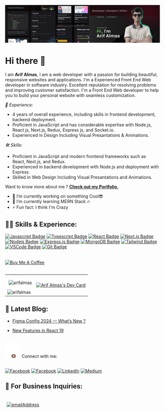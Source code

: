 <img title="" src="img/arifalmas_github_img.png" alt="Arif Almas's Github Banner" >

# Hi there 👋

I am **Arif Almas**, I am a web developer with a passion for building beautiful, responsive websites and applications. I'm a Experienced Front End Web developer in software industry. Excellent reputation for resolving problems and improving customer satisfaction. I'm a Front End Web developer to help you to build your personal website with seamless customization. 

*💼 Experience:*
- 4 years of overall experience, including skills in frontend development, backend deployment.
- Proficient in JavaScript and has considerable expertise with Node.js, React js, Next.js, Redux, Express js, and Socket.io.
- Experienced in Design Including Visual Presantations & Animations.

*🛠️ Skills:*
- Proficient in JavaScript and modern frontend frameworks such as React, Next.js, and Redux.
- Experienced in backend development with Node.js and deployment with Express.
- Skilled in Web Design Including Visual Presantations and Animations.

Want to know more about me ? [**Check out my Portfolio.**](https://www.arifalmas.com/)


- 🔭 I’m currently working on something Cool😎 
- 🌱 I’m currently learning MERN Stack 🔥 
- ⚡ Fun fact: I think I'm Crazy 

## 👨‍💻 Skills & Experience:

[![Javascript Badge](https://img.shields.io/badge/-Javascript-F0DB4F?style=for-the-badge&labelColor=black&logo=javascript&logoColor=F0DB4F)](#) [![Typescript Badge](https://img.shields.io/badge/-Typescript-007acc?style=for-the-badge&labelColor=black&logo=typescript&logoColor=007acc)](#) [![React Badge](https://img.shields.io/badge/-React-61DBFB?style=for-the-badge&labelColor=black&logo=react&logoColor=61DBFB)](#) [![Next.js Badge](https://img.shields.io/badge/next.js-000000?style=for-the-badge&logo=nextdotjs&logoColor=white)](#) [![Nodejs Badge](https://img.shields.io/badge/-Nodejs-3C873A?style=for-the-badge&labelColor=black&logo=node.js&logoColor=3C873A)](#) [![Express.js Badge](https://img.shields.io/badge/Express.js-000000?style=for-the-badge&logo=express&logoColor=white)](#) [![MongoDB Badge](https://img.shields.io/badge/MongoDB-4EA94B?style=for-the-badge&logo=mongodb&logoColor=white)](#) [![Tailwind Badge](https://img.shields.io/badge/Tailwind%20CSS-092749?style=for-the-badge&logo=tailwindcss&logoColor=06B6D4&labelColor=000000)](#) [![VSCode Badge](https://img.shields.io/badge/Visual_Studio-5C2D91?style=for-the-badge&logo=visual%20studio&logoColor=white)](#) [![Git Badge](https://img.shields.io/badge/Git-F05032?style=for-the-badge&logo=git&logoColor=white)](#)
</br>
</br>
</br>
<a href="https://www.buymeacoffee.com/arifalmas" target="_blank"><img src="https://cdn.buymeacoffee.com/buttons/v2/default-red.png" alt="Buy Me A Coffee" width="150" ></a>
</br>
</br>

<table border="0">
  <tr>
    <td>
    <p>&nbsp;<img align="center" src="https://github-readme-stats.vercel.app/api?username=arifalmas&show_icons=true&locale=en" alt="arifalmas" /></p>

<p><img align="left" src="https://github-readme-stats.vercel.app/api/top-langs?username=arifalmas&show_icons=true&locale=en&layout=compact" alt="arifalmas" /></p>
  </td>

  <td>
   <a href="https://app.daily.dev/arifalmas"><img src="https://api.daily.dev/devcards/v2/lOoDTI0mRXT9lBprieUkt.png?type=default&r=4l4" width="356" alt="Arif Almas's Dev Card"/></a>
  </td>
  </tr>
</table> 

## 📝 Latest Blog:

- [ Figma Config 2024 — What’s New ?](https://arifalmas.medium.com/figma-config-2024-whats-new-63ed32ee5df2)

- [New Features in React 19](https://arifalmas.medium.com/new-features-in-react-19-d5a414114f5d)
</br>
<img  alt="gif" src="https://github.com/arifalmas/arifalmas/blob/main/img/wifi-gol.gif" width="50" height="50" /> 
Connect with me:
</br>
</br>

[![Facebook](https://img.shields.io/badge/Facebook-%231877F2.svg?logo=Facebook&logoColor=white)](https://facebook.com/coder.arifalmas) [![Facebook](https://img.shields.io/badge/Instagram-%23E4405F.svg?logo=Instagram&logoColor=white)](https://instagram.com/arifalmasdev) [![LinkedIn](https://img.shields.io/badge/LinkedIn-%230077B5.svg?logo=linkedin&logoColor=white)](https://linkedin.com/in/arifalmas) [![Medium](https://img.shields.io/badge/Medium-12100E?logo=medium&logoColor=white)](https://medium.com/@arifalmas)
</br>
## 📧 For Business Inquiries:
</br>
<a href="mailto:arifalmasdev@gmail.com">
  <img style="margin: 5px"
    src="https://img.shields.io/badge/%F0%9F%93%A7%20Email-arifalmasdev@gmail.com-brightgreen"
    alt="emailAddress"
  />
</a>

